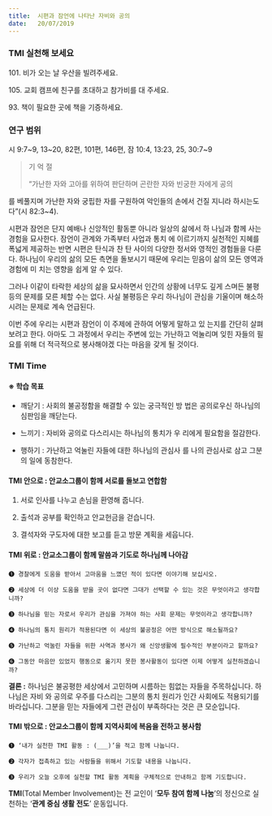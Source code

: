 ```yaml
---
title:  시편과 잠언에 나타난 자비와 공의
date:   20/07/2019
---
```


### TMI 실천해 보세요

101\. 비가 오는 날 우산을 빌려주세요.

105\. 교회 캠프에 친구를 초대하고 참가비를 대 주세요.

93\. 책이 필요한 곳에 책을 기증하세요.

### 연구 범위
시 9:7~9, 13~20, 82편, 101편, 146편, 잠 10:4, 13:23, 25, 30:7~9

> <p>기 억 절</p>
> “가난한 자와 고아를 위하여 판단하며 곤란한 자와 빈궁한 자에게 공의
  를 베풀지며 가난한 자와 궁핍한 자를 구원하여 악인들의 손에서 건질
  지니라 하시는도다”(시 82:3~4).

시편과 잠언은 단지 예배나 신앙적인 활동뿐 아니라 일상의 삶에서 하
나님과 함께 사는 경험을 묘사한다. 잠언이 관계와 가족부터 사업과 통치
에 이르기까지 실천적인 지혜를 폭넓게 제공하는 반면 시편은 탄식과 찬
탄 사이의 다양한 정서와 영적인 경험들을 다룬다. 하나님이 우리의 삶의
모든 측면을 돌보시기 때문에 우리는 믿음이 삶의 모든 영역과 경험에 미
치는 영향을 쉽게 알 수 있다.

그러나 이같이 타락한 세상의 삶을 묘사하면서 인간의 상황에 너무도
깊게 스며든 불평등의 문제를 모른 체할 수는 없다. 사실 불평등은 우리
하나님이 관심을 기울이며 해소하시려는 문제로 계속 언급된다.

이번 주에 우리는 시편과 잠언이 이 주제에 관하여 어떻게 말하고 있
는지를 간단히 살펴보려고 한다. 아마도 그 과정에서 우리는 주변에 있는
가난하고 억눌리며 잊힌 자들의 필요를 위해 더 적극적으로 봉사해야겠
다는 마음을 갖게 될 것이다.

### TMI Time

#### ※ 학습 목표

- 깨닫기 : 사회의 불공정함을 해결할 수 있는 궁극적인 방
법은 공의로우신 하나님의 심판임을 깨닫는다.

- 느끼기 : 자비와 공의로 다스리시는 하나님의 통치가 우
리에게 필요함을 절감한다.

- 행하기 : 가난하고 억눌린 자들에 대한 하나님의 관심사
를 나의 관심사로 삼고 그분의 일에 동참한다.

#### TMI 안으로 : 안교소그룹이 함께 서로를 돌보고 연합함

1. 서로 인사를 나누고
손님을 환영해 줍니다.

2. 출석과 공부를 확인하고
안교헌금을 걷습니다.

3. 결석자와 구도자에
대한 보고를 듣고
방문 계획을 세웁니다.

#### TMI 위로 : 안교소그룹이 함께 말씀과 기도로 하나님께 나아감

`➊ 경찰에게 도움을 받아서 고마움을 느꼈던 적이 있다면 이야기해 보십시오.`

`➋ 세상에 더 이상 도움을 받을 곳이 없다면 그대가 선택할 수 있는 것은 무엇이라고 생각합니까?`

`➌ 하나님을 믿는 자로서 우리가 관심을 가져야 하는 사회 문제는 무엇이라고 생각합니까?`

`➍ 하나님의 통치 원리가 적용된다면 이 세상의 불공정은 어떤 방식으로 해소될까요?`

`➎ 가난하고 억눌린 자들을 위한 사역과 봉사가 왜 신앙생활에 필수적인 부분이라고 할까요?`

`➏ 그동안 마음만 있었지 행동으로 옮기지 못한 봉사활동이 있다면 이제 어떻게 실천하겠습니까?`

**결론 :** 하나님은 불공평한 세상에서 고민하며 시름하는 힘없는 자들을 주목하십니다. 하나님은 자비
와 공의로 우주를 다스리는 그분의 통치 원리가 인간 사회에도 적용되기를 바라십니다. 그분을
믿는 자들에게 그런 관심이 부족하다는 것은 큰 모순입니다.

#### TMI 밖으로 : 안교소그룹이 함께 지역사회에 복음을 전하고 봉사함

`➊ ‘내가 실천한 TMI 활동 : (___)’을 적고 함께 나눕니다.`

`➋ 각자가 접촉하고 있는 사람들을 위해서 기도할 내용을 나눕니다.`

`➌ 우리가 오늘 오후에 실천할 TMI 활동 계획을 구체적으로 안내하고 함께 기도합니다.`

**TMI**(Total Member Involvement)는 전 교인이 ‘**모두 참여 함께 나눔**’의 정신으로 실천하는 ‘**관계 중심 생활 전도**’ 운동입니다.